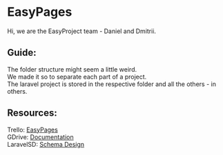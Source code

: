 # EasyPages
Hi, we are the EasyProject team - Daniel and Dmitrii.   

## Guide: 
The folder structure might seem a little weird.   
We made it so to separate each part of a project.   
The laravel project is stored in the respective folder and all the others - in others.   

## Resources: 
Trello: [EasyPages](https://trello.com/easypages)    
GDrive: [Documentation](https://drive.google.com/drive/folders/0B0AcRiO9tw8PQjFONGdvNkhONkU)    
LaravelSD: [Schema Design](http://www.laravelsd.com/share/w1ZXaZ)  

